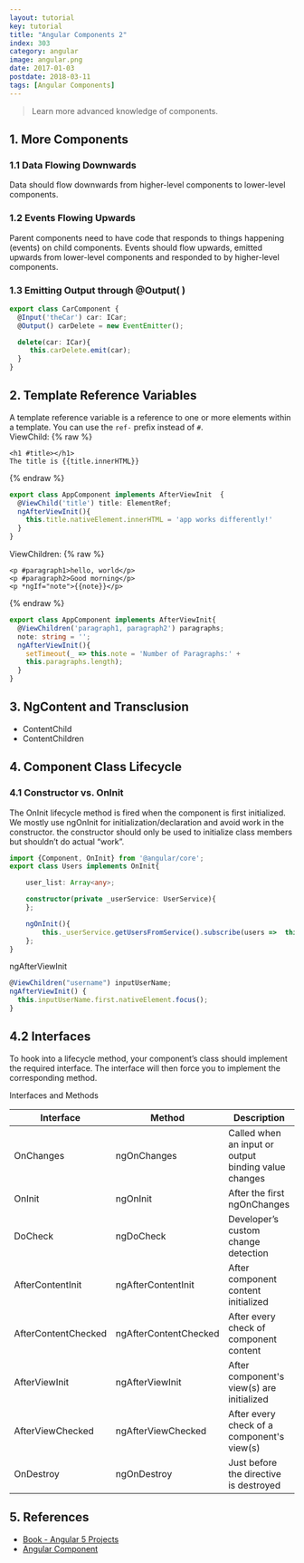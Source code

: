 ```yaml
---
layout: tutorial
key: tutorial
title: "Angular Components 2"
index: 303
category: angular
image: angular.png
date: 2017-01-03
postdate: 2018-03-11
tags: [Angular Components]
---
```


> Learn more advanced knowledge of components.

## 1. More Components
### 1.1 Data Flowing Downwards
Data should flow downwards from higher-level components to lower-level components.
### 1.2 Events Flowing Upwards
Parent components need to have code that responds to things happening (events) on child components. Events should flow upwards, emitted upwards from lower-level components and responded to by higher-level components.
### 1.3 Emitting Output through @Output( )
```typescript
export class CarComponent {
  @Input('theCar') car: ICar;
  @Output() carDelete = new EventEmitter();

  delete(car: ICar){
     this.carDelete.emit(car);
  }
}
```
## 2. Template Reference Variables
A template reference variable is a reference to one or more elements within a template. You can use the `ref-` prefix instead of `#`.  
ViewChild:
{% raw %}
```raw
<h1 #title></h1>
The title is {{title.innerHTML}}
```
{% endraw %}
```typescript
export class AppComponent implements AfterViewInit  {
  @ViewChild('title') title: ElementRef;
  ngAfterViewInit(){
    this.title.nativeElement.innerHTML = 'app works differently!'
  }
}
```
ViewChildren:
{% raw %}
```raw
<p #paragraph1>hello, world</p>
<p #paragraph2>Good morning</p>
<p *ngIf="note">{{note}}</p>
```
{% endraw %}
```typescript
export class AppComponent implements AfterViewInit{
  @ViewChildren('paragraph1, paragraph2') paragraphs;
  note: string = '';
  ngAfterViewInit(){
    setTimeout(_ => this.note = 'Number of Paragraphs:' +
    this.paragraphs.length);
  }
}
```

## 3. NgContent and Transclusion
* ContentChild
* ContentChildren

## 4. Component Class Lifecycle
### 4.1 Constructor vs. OnInit
The OnInit lifecycle method is fired when the component is first initialized. We mostly use ngOnInit for initialization/declaration and avoid work in the constructor. the constructor should only be used to initialize class members but shouldn’t do actual “work”.
```typescript
import {Component, OnInit} from '@angular/core';
export class Users implements OnInit{

    user_list: Array<any>;

    constructor(private _userService: UserService){
    };

    ngOnInit(){
        this._userService.getUsersFromService().subscribe(users =>  this.user_list = users);
    };
}
```

ngAfterViewInit
```typescript
@ViewChildren("username") inputUserName;
ngAfterViewInit() {
  this.inputUserName.first.nativeElement.focus();
}
```

## 4.2 Interfaces
To hook into a lifecycle method, your component’s class should implement the required interface. The interface will then force you to implement the corresponding method.

Interfaces and Methods

 Interface          | Method                | Description
--------------------|-----------------------|--------------------------------------------------------
OnChanges           | ngOnChanges           | Called when an input or output binding value changes
OnInit              | ngOnInit              | After the first ngOnChanges
DoCheck             | ngDoCheck             | Developer’s custom change detection
AfterContentInit    | ngAfterContentInit    | After component content initialized
AfterContentChecked | ngAfterContentChecked | After every check of component content
AfterViewInit       | ngAfterViewInit       | After component's view(s) are initialized
AfterViewChecked    | ngAfterViewChecked    | After every check of a component's view(s)
OnDestroy           | ngOnDestroy           | Just before the directive is destroyed

## 5. References
* [Book - Angular 5 Projects](https://www.amazon.com/Angular-Projects-Learn-Single-Applications/dp/148423278X)
* [Angular Component](https://angular.io/api/core/Component)
